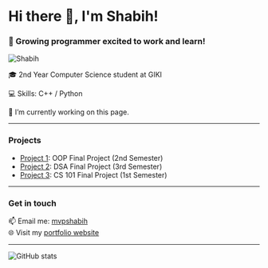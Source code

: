 # Hi there 👋, I'm Shabih!
### 🚀 Growing programmer excited to work and learn!

![Shabih](https://i.imgur.com/MBoqu1T.jpeg)

🎓 2nd Year Computer Science student at GIKI

💻 Skills: C++ / Python 

🔭 I’m currently working on this page. 

---

### Projects

- [Project 1](https://github.com/shabihidk/2nd-Semester-Final-Project): OOP Final Project (2nd Semester)
- [Project 2](https://github.com/shabihidk/DSA-Final-Project): DSA Final Project (3rd Semester)
- [Project 3](https://github.com/shabihidk/First-Semester-Final-Project): CS 101 Final Project (1st Semester)

---

### Get in touch

📫 Email me: [mvpshabih](mvpshabih@gmail.com)  
🌐 Visit my [portfolio website](https://shabih.github.io)

---

![GitHub stats](https://github-readme-stats.vercel.app/api?username=shabih&show_icons=true)

